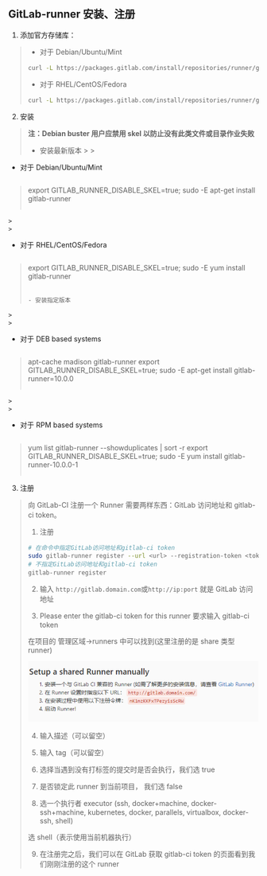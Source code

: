 ## GitLab-runner 安装、注册

1. 添加官方存储库：

> - 对于 Debian/Ubuntu/Mint
>
> ```bash
> curl -L https://packages.gitlab.com/install/repositories/runner/gitlab-runner/script.deb.sh | sudo bash
> ```
>
> - 对于 RHEL/CentOS/Fedora
>
> ```bash
> curl -L https://packages.gitlab.com/install/repositories/runner/gitlab-runner/script.rpm.sh | sudo bash
> ```

2. 安装

> **注：Debian buster 用户应禁用 skel 以防止没有此类文件或目录作业失败**
>
> - 安装最新版本
    >
    >
- 对于 Debian/Ubuntu/Mint
    >
    >   ```bash
>   export GITLAB_RUNNER_DISABLE_SKEL=true; sudo -E apt-get install gitlab-runner
>   ```
    >
    >
- 对于 RHEL/CentOS/Fedora
    >
    >   ```bash
>   export GITLAB_RUNNER_DISABLE_SKEL=true; sudo -E yum install gitlab-runner
>   ```
>
> - 安装指定版本
    >
    >
- 对于 DEB based systems
    >
    >   ```bash
>   apt-cache madison gitlab-runner
>   export GITLAB_RUNNER_DISABLE_SKEL=true; sudo -E apt-get install gitlab-runner=10.0.0
>   ```
    >
    >
- 对于 RPM based systems
    >
    >   ```bash
>   yum list gitlab-runner --showduplicates | sort -r
>   export GITLAB_RUNNER_DISABLE_SKEL=true; sudo -E yum install gitlab-runner-10.0.0-1
>   ```

3. 注册

> 向 GitLab-CI 注册一个 Runner 需要两样东西：GitLab 访问地址和 gitlab-ci token。
>
> 1. 注册
>
> ```bash
> # 在命令中指定GitLab访问地址和gitlab-ci token
> sudo gitlab-runner register --url <url> --registration-token <token>
> # 不指定GitLab访问地址和gitlab-ci token
> gitlab-runner register
> ```
>
> 2. 输入 `http://gitlab.domain.com`或`http://ip:port` 就是 GitLab 访问地址
>
> 3. Please enter the gitlab-ci token for this runner 要求输入 gitlab-ci token
>
> 在项目的 管理区域->runners 中可以找到(这里注册的是 share 类型 runner)
>
> ![image](img/pic12.png)
>
> 4. 输入描述（可以留空）
>
> 5. 输入 tag（可以留空）
>
> 6. 选择当遇到没有打标签的提交时是否会执行，我们选 true
>
> 7. 是否锁定此 runner 到当前项目， 我们选 false
>
> 8. 选一个执行者 executor (ssh, docker+machine, docker-ssh+machine, kubernetes, docker, parallels, virtualbox,
     docker-ssh, shell)
>
> 选 shell（表示使用当前机器执行）
>
> 9. 在注册完之后，我们可以在 GitLab 获取 gitlab-ci token 的页面看到我们刚刚注册的这个 runner
